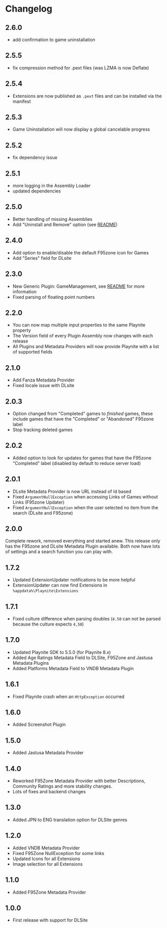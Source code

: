 # Changelog

## 2.6.0

- add confirmation to game uninstallation

## 2.5.5

- fix compression method for .pext files (was LZMA is now Deflate)

## 2.5.4

- Extensions are now published as `.pext` files and can be installed via the manifest

## 2.5.3

- Game Uninstallation will now display a global cancelable progress

## 2.5.2

- fix dependency issue

## 2.5.1

- more logging in the Assembly Loader
- updated dependencies

## 2.5.0

- Better handling of missing Assemblies
- Add "Uninstall and Remove" option (see [README](README.md#gamemanagement))

## 2.4.0

- Add option to enable/disable the default F95zone icon for Games
- Add "Series" field for DLsite

## 2.3.0

- New Generic Plugin: GameManagement, see [README](README.md#GameManagement) for more information
- Fixed parsing of floating point numbers

## 2.2.0

- You can now map multiple input properties to the same Playnite property
- The Version field of every Plugin Assembly now changes with each release
- All Plugins and Metadata Providers will now provide Playnite with a list of supported fields

## 2.1.0

- Add Fanza Metadata Provider
- Fixed locale issue with DLsite

## 2.0.3

- Option changed from "Completed" games to _finished_ games, these include games that have the "Completed" or "Abandoned" F95zone label
- Stop tracking deleted games

## 2.0.2

- Added option to look for updates for games that have the F95zone "Completed" label (disabled by default to reduce server load)

## 2.0.1

- DLsite Metadata Provider is now URL instead of Id based
- Fixed `ArgumentNullException` when accessing Links of Games without Links (F95zone Updater)
- Fixed `ArgumentNullException` when the user selected no item from the search (DLsite and F95zone)

## 2.0.0

Complete rework, removed everything and started anew. This release only has the F95zone and DLsite Metadata Plugin available. Both now have lots of settings and a search function you can play with.

## 1.7.2

- Updated ExtensionUpdater notifications to be more helpful
- ExtensionUpdater can now find Extensions in `%appdata%\Playnite\Extensions`

## 1.7.1

- Fixed culture difference when parsing doubles (`4.50` can not be parsed because the culture expects `4,50`)

## 1.7.0

- Updated Playnite SDK to 5.5.0 (for Playnite 8.x)
- Added Age Ratings Metadata Field to DLSite, F95Zone and Jastusa Metadata Plugins
- Added Platforms Metadata Field to VNDB Metadata Plugin

## 1.6.1

- Fixed Playnite crash when an `HttpException` occurred

## 1.6.0

- Added Screenshot Plugin

## 1.5.0

- Added Jastusa Metadata Provider

## 1.4.0

- Reworked F95Zone Metadata Provider with better Descriptions, Community Ratings and more stability changes.
- Lots of fixes and backend changes

## 1.3.0

- Added JPN to ENG translation option for DLSite genres

## 1.2.0

- Added VNDB Metadata Provider
- Fixed F95Zone NullException for some links
- Updated Icons for all Extensions
- Image selection for all Extensions

## 1.1.0

- Added F95Zone Metadata Provider

## 1.0.0

- First release with support for DLSite
